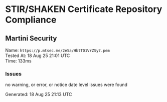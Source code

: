 # STIR/SHAKEN Certificate Repository Compliance

## Martini Security

Name: `https://p.mtsec.me/2e5a/HbtTD1VrZSy7.pem`\
Tested At: 18 Aug 25 21:01 UTC\
Time: 133ms

### Issues

no warning, or error, or notice date level issues were found

Generated: 18 Aug 25 21:13 UTC